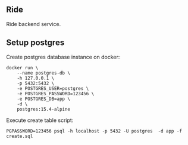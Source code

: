 ## Ride

Ride backend service.

## Setup postgres

Create postgres database instance on docker:

```
docker run \
    --name postgres-db \
    -h 127.0.0.1 \
    -p 5432:5432 \
    -e POSTGRES_USER=postgres \
    -e POSTGRES_PASSWORD=123456 \
    -e POSTGRES_DB=app \
    -d \
    postgres:15.4-alpine
```

Execute create table script:

```
PGPASSWORD=123456 psql -h localhost -p 5432 -U postgres  -d app -f create.sql
```
